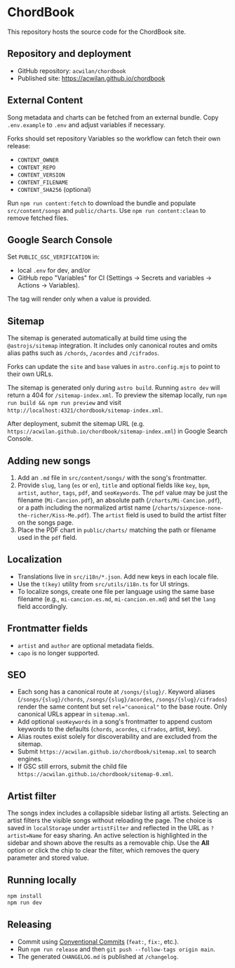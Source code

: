 # ChordBook

This repository hosts the source code for the ChordBook site.

## Repository and deployment

- GitHub repository: `acwilan/chordbook`
- Published site: https://acwilan.github.io/chordbook

## External Content

Song metadata and charts can be fetched from an external bundle. Copy `.env.example` to `.env` and adjust variables if necessary.

Forks should set repository Variables so the workflow can fetch their own release:

- `CONTENT_OWNER`
- `CONTENT_REPO`
- `CONTENT_VERSION`
- `CONTENT_FILENAME`
- `CONTENT_SHA256` (optional)

Run `npm run content:fetch` to download the bundle and populate `src/content/songs` and `public/charts`.
Use `npm run content:clean` to remove fetched files.


## Google Search Console

Set `PUBLIC_GSC_VERIFICATION` in:

- local `.env` for dev, and/or
- GitHub repo "Variables" for CI (Settings → Secrets and variables → Actions → Variables).

The tag will render only when a value is provided.

## Sitemap

The sitemap is generated automatically at build time using the
`@astrojs/sitemap` integration. It includes only canonical routes and omits
alias paths such as `/chords`, `/acordes` and `/cifrados`.

Forks can update the `site` and `base` values in `astro.config.mjs` to point to
their own URLs.

The sitemap is generated only during `astro build`. Running `astro dev` will
return a 404 for `/sitemap-index.xml`. To preview the sitemap locally, run
`npm run build && npm run preview` and visit
`http://localhost:4321/chordbook/sitemap-index.xml`.

After deployment, submit the sitemap URL (e.g.
`https://acwilan.github.io/chordbook/sitemap-index.xml`) in Google Search
Console.

## Adding new songs

1. Add an `.md` file in `src/content/songs/` with the song's frontmatter.
2. Provide `slug`, `lang` (`es` or `en`), `title` and optional fields like `key`, `bpm`, `artist`, `author`, `tags`, `pdf`, and `seoKeywords`.
   The `pdf` value may be just the filename (`Mi-Cancion.pdf`), an absolute path (`/charts/Mi-Cancion.pdf`),
   or a path including the normalized artist name (`/charts/sixpence-none-the-richer/Kiss-Me.pdf`).
   The `artist` field is used to build the artist filter on the songs page.
3. Place the PDF chart in `public/charts/` matching the path or filename used in the `pdf` field.

## Localization

- Translations live in `src/i18n/*.json`. Add new keys in each locale file.
- Use the `t(key)` utility from `src/utils/i18n.ts` for UI strings.
- To localize songs, create one file per language using the same base filename (e.g., `mi-cancion.es.md`, `mi-cancion.en.md`) and set the `lang` field accordingly.

## Frontmatter fields

- `artist` and `author` are optional metadata fields.
- `capo` is no longer supported.

## SEO

- Each song has a canonical route at `/songs/{slug}/`. Keyword aliases (`/songs/{slug}/chords`, `/songs/{slug}/acordes`, `/songs/{slug}/cifrados`) render the same content but set `rel="canonical"` to the base route. Only canonical URLs appear in `sitemap.xml`.
- Add optional `seoKeywords` in a song's frontmatter to append custom keywords to the defaults (`chords`, `acordes`, `cifrados`, artist, key).
- Alias routes exist solely for discoverability and are excluded from the sitemap.
- Submit `https://acwilan.github.io/chordbook/sitemap.xml` to search engines.
- If GSC still errors, submit the child file `https://acwilan.github.io/chordbook/sitemap-0.xml`.

## Artist filter

The songs index includes a collapsible sidebar listing all artists. Selecting an artist filters
the visible songs without reloading the page. The choice is saved in `localStorage` under
`artistFilter` and reflected in the URL as `?artist=Name` for easy sharing. An active selection is
highlighted in the sidebar and shown above the results as a removable chip. Use the **All** option or
click the chip to clear the filter, which removes the query parameter and stored value.

## Running locally

```bash
npm install
npm run dev
```

## Releasing

- Commit using [Conventional Commits](https://www.conventionalcommits.org/) (`feat:`, `fix:`, etc.).
- Run `npm run release` and then `git push --follow-tags origin main`.
- The generated `CHANGELOG.md` is published at `/changelog`.
